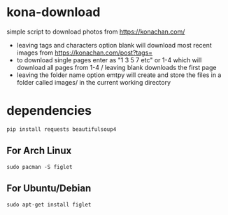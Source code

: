 # kona-download

simple script to download photos from https://konachan.com/

- leaving tags and characters option blank will download most recent images from https://konachan.com/post?tags=
- to download single pages enter as "1 3 5 7 etc" or 1-4 which will download all pages from 1-4 / leaving blank downloads the first page
- leaving the folder name option emtpy will create and store the files in a folder called images/ in the current working directory

# dependencies

```
pip install requests beautifulsoup4
```
## For Arch Linux
```
sudo pacman -S figlet 
```
## For Ubuntu/Debian
```
sudo apt-get install figlet
```
